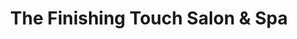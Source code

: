 ---
title: "The Finishing Touch Salon & Spa"
url: /poynette/the-finishing-touch-salon-und-spa/
shop: Kosmetik
---